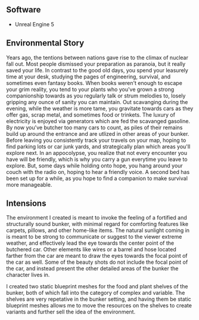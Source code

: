 ## Software 
- Unreal Engine 5

## Environmental Story
Years ago, the tentions between nations gave rise to the climax of nuclear fall out. Most people dismissed your preparation
as paranoia, but it really saved your life. In contrast to the good old days, you spend your leasurely time at your desk, 
studying the pages of engineering, survival, and sometimes even fantasy books. When books weren't enough to escape your 
grim reality, you tend to your plants who you've grown a strong companionship towards as you regularly talk or strum 
melodies to, losely gripping any ounce of sanity you can maintain. Out scavanging during the evening, while the weather is 
more tame, you gravitate towards cars as they offer gas, scrap metal, and sometimes food or trinkets. The luxury of 
electricity is enjoyed via generators which are fed the scavanged gasoline. By now you've butcher too many cars to count, 
as piles of their remains build up around the entrance and are utlized in other areas of your bunker. Before leaving you
consistently track your travels on your map, hoping to find parking lots or car junk yards, and strategically plan which
areas you'll explore next. In an appocolypse, you realize that not every encounter you have will be friendly, which is 
why you carry a gun everytime you leave to explore. But, some days while holding onto hope, you hang around your couch with
the radio on, hoping to hear a friendly voice. A second bed has been set up for a while, as you hope to find a companion to
make survival more manageable.    

## Intensions
The environment I created is meant to invoke the feeling of a fortified and structurally sound bunker, with minimal regard
for comforting features like carpets, pillows, and other home-like items. The natural sunlight coming in
is meant to be strong to communicate or suggest to the viewer extreme weather, and effectively lead the eye towards the 
center point of the butchered car. Other elements like wires or a barrel and hose located farther from the car are meant to draw the 
eyes towards the focal point of the car as well. Some of the beauty shots do not include the focal point of the car, and 
instead present the other detailed areas of the bunker the character lives in.

I created two static blueprint meshes for the food and plant shelves of the bunker, both of which fall into the category
of complex and variable. The shelves are very repetative in the bunker setting, and having them be static blueprint meshes
allows me to move the resources on the shelves to create variants and further sell the idea of the environment.